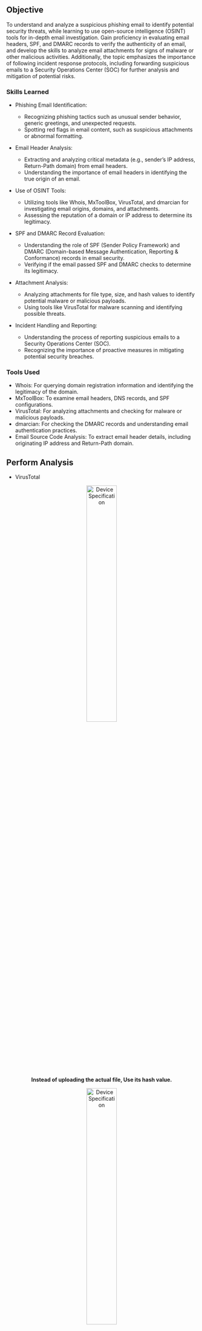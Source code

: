 ## Objective

To understand and analyze a suspicious phishing email to identify potential security threats, while learning to use open-source intelligence (OSINT) tools for in-depth email investigation. Gain proficiency in evaluating email headers, SPF, and DMARC records to verify the authenticity of an email, and develop the skills to analyze email attachments for signs of malware or other malicious activities. Additionally, the topic emphasizes the importance of following incident response protocols, including forwarding suspicious emails to a Security Operations Center (SOC) for further analysis and mitigation of potential risks.

### Skills Learned

- Phishing Email Identification:
  - Recognizing phishing tactics such as unusual sender behavior, generic greetings, and unexpected requests.
  - Spotting red flags in email content, such as suspicious attachments or abnormal formatting.

- Email Header Analysis:
  - Extracting and analyzing critical metadata (e.g., sender’s IP address, Return-Path domain) from email headers.
  - Understanding the importance of email headers in identifying the true origin of an email.

 - Use of OSINT Tools:
   - Utilizing tools like Whois, MxToolBox, VirusTotal, and dmarcian for investigating email origins, domains, and attachments.
   - Assessing the reputation of a domain or IP address to determine its legitimacy.

 - SPF and DMARC Record Evaluation:
   - Understanding the role of SPF (Sender Policy Framework) and DMARC (Domain-based Message Authentication, Reporting & Conformance) records in email security.
   - Verifying if the email passed SPF and DMARC checks to determine its legitimacy.

 - Attachment Analysis:
   - Analyzing attachments for file type, size, and hash values to identify potential malware or malicious payloads.
   - Using tools like VirusTotal for malware scanning and identifying possible threats.

 - Incident Handling and Reporting:
   - Understanding the process of reporting suspicious emails to a Security Operations Center (SOC).
   - Recognizing the importance of proactive measures in mitigating potential security breaches.

### Tools Used

- Whois: For querying domain registration information and identifying the legitimacy of the domain.
- MxToolBox: To examine email headers, DNS records, and SPF configurations.
- VirusTotal: For analyzing attachments and checking for malware or malicious payloads.
- dmarcian: For checking the DMARC records and understanding email authentication practices.
- Email Source Code Analysis: To extract email header details, including originating IP address and Return-Path domain.

## Perform Analysis

- VirusTotal
<p align="center">
<img src="https://imgur.com/IeY54C5.png" height="40%" width="40%" alt="Device Specification"/>
<br/>
<b>Instead of uploading the actual file, Use its hash value.</b>
<br/>

<p align="center">
<img src="https://imgur.com/yF7ypdf.png" height="40%" width="40%" alt="Device Specification"/>
<br/>
<b>VirusTotal is a powerful tool for malware analysis, offering extensive capabilities to uncover detailed information based on what we're seeking. By searching for a hash, it provides a reputation score and other relevant data to help quickly assess the file's nature.</b>
<br/>

## Outcome

- Improved Email Security Awareness:
  - Identify phishing attempts effectively and take proactive steps to prevent them.
  - Enhanced understanding of how email security protocols (SPF, DMARC) help protect against spoofing and phishing attacks.
 
- Hands-on Experience with Cybersecurity Tools:
  - Gaining practical experience with OSINT tools to investigate and validate suspicious communications in real-world scenarios.
 
- Effective Use of Incident Response Protocols:
  - Understand the importance of working with a SOC and following organizational protocols when encountering potential threats.

- Practical Understanding of Attachment Threats:
  - Evaluate email attachments for signs of malware to prevent possible infections.

- Real-World Application of Cybersecurity Concepts:
  - By engaging in a practical challenge, apply cybersecurity concepts such as phishing identification, email header analysis, and attachment investigation, to prepare for real-world cybersecurity tasks.

## Acknowledgements
- [VirusTotal](https://www.virustotal.com/gui/home/search)
